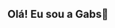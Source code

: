 ## Olá! Eu sou a Gabs👋

<!--
**Gaby-Alves/Gaby-Alves** is a ✨ _special_ ✨ repository because its `README.md` (this file) appears on your GitHub profile.

Here are some ideas to get you started:

- 🔭 Atualmente eu sou Cientista de Dados especializada em scores de crédito e fraude
- 🌱 Atualmente estou aprendendo SQL e Python
- ⚡ Coisas que eu amo fazer:
  - Jogar jogos
  - Assistir animes e séries
-->
